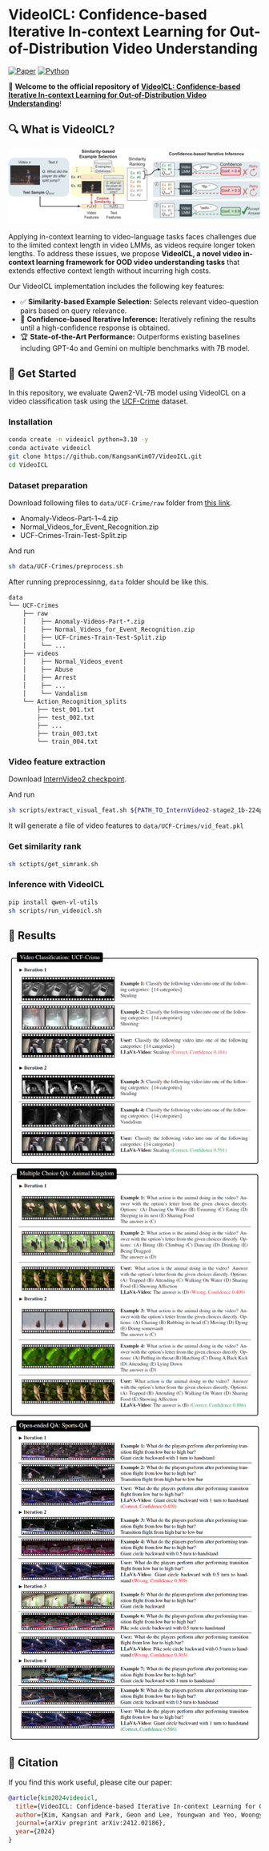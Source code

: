 # VideoICL: Confidence-based Iterative In-context Learning for Out-of-Distribution Video Understanding
[![Paper](https://img.shields.io/badge/arXiv-2412.02186-b31b1b)](https://arxiv.org/abs/2412.02186)
[![Python](https://img.shields.io/badge/Python-3.10%2B-orange)](https://www.python.org/downloads/release/python-310s0/)

🚀 **Welcome to the official repository of** [**VideoICL: Confidence-based Iterative In-context Learning for Out-of-Distribution Video Understanding**](https://arxiv.org/abs/2412.02186)!

## 🔍 What is VideoICL?

![VideoICL](./assets/figure.png)

Applying in-context learning to video-language tasks faces challenges due to the limited context length in video LMMs, as videos require longer token lengths. To address these issues, we propose **VideoICL, a novel video in-context learning framework for OOD video understanding tasks** that extends effective context length without incurring high costs.

Our VideoICL implementation includes the following key features:
* ✅ **Similarity-based Example Selection:** Selects relevant video-question pairs based on query relevance.
* 🔁 **Confidence-based Iterative Inference:** Iteratively refining the results until a high-confidence response is obtained.
* 🏆 **State-of-the-Art Performance:** Outperforms existing baselines including GPT-4o and Gemini on multiple benchmarks with 7B model.

## 📌 Get Started

In this repository, we evaluate Qwen2-VL-7B model using VideoICL on a video classification task using the [UCF-Crime](https://www.crcv.ucf.edu/projects/real-world/) dataset.

### Installation
```bash
conda create -n videoicl python=3.10 -y
conda activate videoicl
git clone https://github.com/KangsanKim07/VideoICL.git
cd VideoICL
```

### Dataset preparation
Download following files to `data/UCF-Crime/raw` folder from [this link](https://www.dropbox.com/scl/fo/2aczdnx37hxvcfdo4rq4q/AOjRokSTaiKxXmgUyqdcI6k?rlkey=5bg7mxxbq46t7aujfch46dlvz&e=1&dl=0).
- Anomaly-Videos-Part-1~4.zip
- Normal_Videos_for_Event_Recognition.zip
- UCF-Crimes-Train-Test-Split.zip

And run
```bash
sh data/UCF-Crimes/preprocess.sh
```
After running preprocessinng, `data` folder should be like this.
```
data
└── UCF-Crimes
    ├── raw
    │    ├── Anomaly-Videos-Part-*.zip
    │    ├── Normal_Videos_for_Event_Recognition.zip
    │    ├── UCF-Crimes-Train-Test-Split.zip
    │    └── ...
    ├── videos
    │    ├── Normal_Videos_event
    │    ├── Abuse
    │    ├── Arrest
    │    ├── ...
    │    └── Vandalism
    └── Action_Recognition_splits
        ├── test_001.txt
        ├── test_002.txt
        ├── ...
        ├── train_003.txt
        └── train_004.txt
```


### Video feature extraction
Download [InternVideo2 checkpoint](https://huggingface.co/OpenGVLab/InternVideo2-Stage2_1B-224p-f4).

And run
```bash
sh scripts/extract_visual_feat.sh ${PATH_TO_InternVideo2-stage2_1b-224p-f4.pt}
```
It will generate a file of video features to `data/UCF-Crimes/vid_feat.pkl`

### Get similarity rank
```bash
sh sctipts/get_simrank.sh
```

### Inference with VideoICL
```bash
pip install qwen-vl-utils
sh scripts/run_videoicl.sh
```

## 💯 Results

![Qual_Crime](./assets/qualitative_crime.png)
![Qual_Animal](./assets/qualitative_animal.png)
![Qual_Sports](./assets/qualitative_sports.png)

## 📜 Citation

If you find this work useful, please cite our paper:
```bibtex
@article{kim2024videoicl,
  title={VideoICL: Confidence-based Iterative In-context Learning for Out-of-Distribution Video Understanding},
  author={Kim, Kangsan and Park, Geon and Lee, Youngwan and Yeo, Woongyeong and Hwang, Sung Ju},
  journal={arXiv preprint arXiv:2412.02186},
  year={2024}
}
```